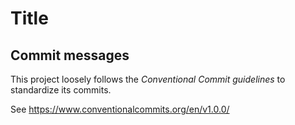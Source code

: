 # Title

## Commit messages

This project loosely follows the _Conventional Commit guidelines_ to standardize
its commits.

See https://www.conventionalcommits.org/en/v1.0.0/
